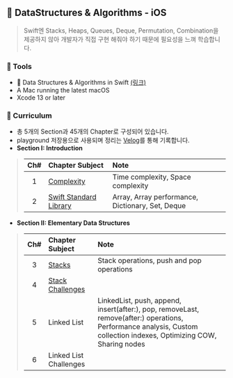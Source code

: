 ## 🥑 DataStructures & Algorithms - iOS
> Swift엔 Stacks, Heaps, Queues, Deque, Permutation, Combination을 제공하지 않아 개발자가 직접 구현 해줘야 하기 때문에 필요성을 느껴 학습합니다.

### 🍞 Tools
- 📓 Data Structures & Algorithms in Swift [(링크)](https://www.kodeco.com/books/data-structures-algorithms-in-swift)
- A Mac running the latest macOS
- Xcode 13 or later

### 🍞 Curriculum
- 총 5개의 Section과 45개의 Chapter로 구성되어 있습니다.
- playground 저장용으로 사용되며 정리는 [Velog](https://velog.io/@elbin/Data-Structures-Complexity)를 통해 기록합니다.
- **Section I: Introduction**
 > | Ch# | Chapter Subject | Note |
 > |:---:| :--- | :--- |
 > |1|[Complexity](https://github.com/dh3183/DataStructures-Algorithms-iOS/tree/main/Complexity/Complexity.playground)|Time complexity, Space complexity|
 > |2|[Swift Standard Library](https://github.com/dh3183/DataStructures-Algorithms-iOS/tree/main/Complexity/Standard-Library.playground)|Array, Array performance, Dictionary, Set, Deque|

- **Section II: Elementary Data Structures**
 > | Ch# | Chapter Subject | Note |
 > |:---:| :--- | :--- |
 > |3|[Stacks](https://github.com/dh3183/DataStructures-Algorithms-iOS/tree/main/Stacks/Stacks.playground)|Stack operations, push and pop operations|
 > |4|[Stack Challenges](https://github.com/dh3183/DataStructures-Algorithms-iOS/tree/main/Stack-Challenges/Stack-Challenges.playground)||
 > |5|Linked List|LinkedList, push, append, insert(after:), pop, removeLast, remove(after:)  operations, Performance analysis, Custom collection indexes, Optimizing COW, Sharing nodes|
 > |6|Linked List Challenges||
